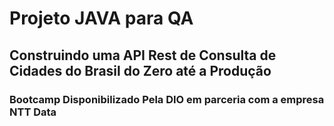 
# Projeto JAVA para QA
## Construindo uma API Rest de Consulta de Cidades do Brasil do Zero até a Produção
### Bootcamp Disponibilizado Pela DIO em parceria com a empresa NTT Data
